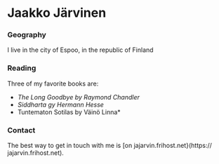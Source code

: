 # Jaakko Järvinen

### Geography

I live in the city of Espoo, in the republic of Finland

### Reading

Three of my favorite books are:
- *The Long Goodbye by Raymond Chandler*
- *Siddharta gy Hermann Hesse*
- Tuntematon Sotilas by Väinö Linna*

### Contact

The best way to get in touch with me is [on jajarvin.frihost.net}(https:// jajarvin.frihost.net).
